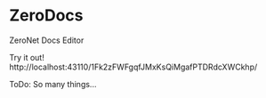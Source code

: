 # ZeroDocs
ZeroNet Docs Editor

Try it out!
http://localhost:43110/1Fk2zFWFgqfJMxKsQiMgafPTDRdcXWCkhp/

ToDo:
So many things...